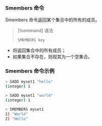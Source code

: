 ### Smembers 命令 

Smembers 命令返回某个集合中的所有的成员。

> [!command] 语法
> ```sh
> SMEMBERS key
> ```

- 将返回集合中的所有成员；
- 如果集合不存在，则视其为一个空集合。

### Smembers 命令示例


```bash
> SADD myset1 "hello"
(integer) 1

> SADD myset1 "world"
(integer) 1

> SMEMBERS myset1
1) "World"
2) "Hello"
```